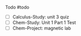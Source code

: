 Todo
#todo
- [ ] Calculus-Study: unit 3 quiz
- [ ] Chem-Study: Unit 1 Part 1 Test
- [ ] Chem-Project: magnetic lab
